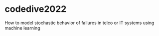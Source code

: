# codedive2022
How to model stochastic behavior of failures in telco or IT systems using machine learning

